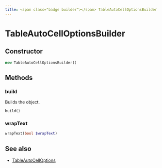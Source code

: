 ```yaml
---
title: <span class="badge builder"></span> TableAutoCellOptionsBuilder
---
```

# <span class="badge builder"></span> TableAutoCellOptionsBuilder

## Constructor

```php
new TableAutoCellOptionsBuilder()
```
## Methods

### <span class="badge object-method"></span> build

Builds the object.

```php
build()
```

### <span class="badge object-method"></span> wrapText

```php
wrapText(bool $wrapText)
```

## See also

 * <span class="badge object-type-class"></span> [TableAutoCellOptions](./object-TableAutoCellOptions.md)
